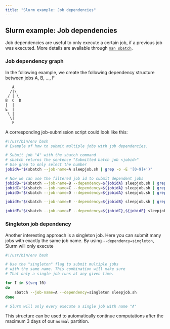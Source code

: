 ```yaml
---
title: "Slurm example: Job dependencies"
---
```



## Slurm example: Job dependencies
Job dependencies are useful to only execute a certain job, if a previous job was executed.
More details are available through [`man sbatch`](https://slurm.schedmd.com/sbatch.html).

### Job dependency graph
In the following example, we create the following dependency structure between jobs A, B, ..., F
```
   A
  /|\
 / | \
B  C  D
|  |
E  |
 \ |
  \|
   F
```

A corresponding job-submission script could look like this:
```bash
#!/usr/bin/env bash
# Example of how to submit multiple jobs with job dependencies.

# Submit job "A" with the sbatch command
# sbatch returns the sentence "Submitted batch job <jobid>"
# Use grep to only select the number
jobidA="$(sbatch --job-name=A sleepjob.sh | grep -o -E '[0-9]+')"

# Now we can use the filtered job id to submit dependent jobs
jobidB="$(sbatch --job-name=B --dependency=${jobidA} sleepjob.sh | grep -o -E '[0-9]+')"
jobidC="$(sbatch --job-name=C --dependency=${jobidA} sleepjob.sh | grep -o -E '[0-9]+')"
jobidD="$(sbatch --job-name=D --dependency=${jobidA} sleepjob.sh | grep -o -E '[0-9]+')"

jobidE="$(sbatch --job-name=E --dependency=${jobidB} sleepjob.sh | grep -o -E '[0-9]+')"

jobidF="$(sbatch --job-name=F --dependency=${jobidC},${jobidE} sleepjob.sh | grep -o -E '[0-9]+')"
```

### Singleton job dependency
Another interesting approach is a singleton job.
Here you can submit many jobs with exactly the same job name.
By using `--dependency=singleton`, Slurm will only execute

```bash
#!/usr/bin/env bash

# Use the "singleton" flag to submit multiple jobs
# with the same name. This combination will make sure
# That only a single job runs at any given time.

for I in $(seq 10)
do
    sbatch --job-name=A --dependency=singleton sleepjob.sh
done

# Slurm will only every execute a single job with name "A"
```

This structure can be used to automatically continue computations after the maximum 3 days of our `normal` partition.
